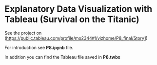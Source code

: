 # Explanatory Data Visualization with Tableau (Survival on the Titanic)

See the project on (https://public.tableau.com/profile/mo2344#!/vizhome/P8_final/Story1)

For introduction see **P8.ipynb** file.

In addition you can find the Tableau file saved in **P8.twbx**
